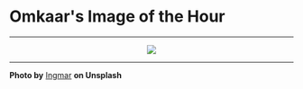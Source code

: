 # Omkaar's Image of the Hour

---

<div align="center">

<a href="https://unsplash.com/photos/purple-and-orange-clouds-create-a-beautiful-sunset-Mk3AqH8hqGQ">
  <img src="https://images.unsplash.com/photo-1751536084702-2f2ef793fcf5?crop=entropy&cs=tinysrgb&fit=max&fm=jpg&ixid=M3w3NjA2Nzh8MHwxfHJhbmRvbXx8fHx8fHx8fDE3NTI2MTMyMDB8&ixlib=rb-4.1.0&q=80&w=1080" style="max-width:100%; height:auto;">
</a>



</div>

---

**Photo by** [Ingmar](https://unsplash.com/@cinematicbyfuji) **on Unsplash**

